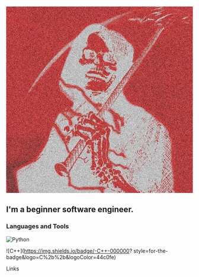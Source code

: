 [![Header](https://github.com/jeferaw/jeferaw/blob/main/assets/image.jpg)](https://github.com/jeferaw)

## I'm a beginner software engineer.

### Languages and Tools
![Python](https://img.shields.io/badge/-Python-000000?style=for-the-badge&logo=python&logoColor=eaff62)

![C++](https://img.shields.io/badge/-C++-000000?
style=for-the-badge&logo=C%2b%2b&logoColor=44c0fe)

Links